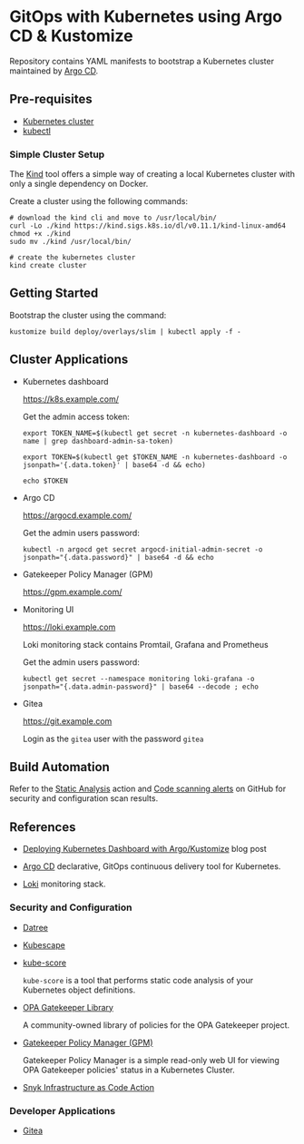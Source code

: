 # GitOps with Kubernetes using Argo CD & Kustomize

Repository contains YAML manifests to bootstrap a Kubernetes cluster maintained by [Argo CD](https://argoproj.github.io/cd/).

## Pre-requisites

* [Kubernetes cluster](https://kubernetes.io/)
* [kubectl](https://kubernetes.io/docs/reference/kubectl/overview/)

### Simple Cluster Setup

The [Kind](https://kind.sigs.k8s.io/) tool offers a simple way of creating a local Kubernetes cluster with only a single dependency on Docker.

Create a cluster using the following commands:

```shell
# download the kind cli and move to /usr/local/bin/
curl -Lo ./kind https://kind.sigs.k8s.io/dl/v0.11.1/kind-linux-amd64
chmod +x ./kind
sudo mv ./kind /usr/local/bin/

# create the kubernetes cluster
kind create cluster
```

## Getting Started

Bootstrap the cluster using the command:

```Shell
kustomize build deploy/overlays/slim | kubectl apply -f -
```

## Cluster Applications

* Kubernetes dashboard

  <https://k8s.example.com/>

  Get the admin access token:

  ```shell
  export TOKEN_NAME=$(kubectl get secret -n kubernetes-dashboard -o name | grep dashboard-admin-sa-token)

  export TOKEN=$(kubectl get $TOKEN_NAME -n kubernetes-dashboard -o jsonpath='{.data.token}' | base64 -d && echo)

  echo $TOKEN
  ```

* Argo CD

  <https://argocd.example.com/>

  Get the admin users password:

  ```shell
  kubectl -n argocd get secret argocd-initial-admin-secret -o jsonpath="{.data.password}" | base64 -d && echo
  ```

* Gatekeeper Policy Manager (GPM)

  <https://gpm.example.com/>

* Monitoring UI

  <https://loki.example.com>

  Loki monitoring stack contains Promtail, Grafana and Prometheus

  Get the admin users password:

  ```shell
  kubectl get secret --namespace monitoring loki-grafana -o jsonpath="{.data.admin-password}" | base64 --decode ; echo
  ```

* Gitea

  <https://git.example.com>

  Login as the `gitea` user with the password `gitea`

## Build Automation

Refer to the [Static Analysis](https://github.com/kevinobee/k8s-gitops/actions/workflows/static-analysis.yml) action and [Code scanning alerts](https://github.com/kevinobee/k8s-gitops/security/code-scanning) on GitHub for security and configuration scan results.

## References

* [Deploying Kubernetes Dashboard with Argo/Kustomize](https://www.frakkingsweet.com/deploying-kubernetes-dashboard-with-argo-kustomize/) blog post

* [Argo CD](https://argoproj.github.io/cd/) declarative, GitOps continuous delivery tool for Kubernetes.

* [Loki](https://grafana.com/oss/loki/) monitoring stack.

### Security and Configuration

* [Datree](https://www.datree.io/)

* [Kubescape](https://hub.armo.cloud/docs)

* [kube-score](https://github.com/zegl/kube-score)

  `kube-score` is a tool that performs static code analysis of your Kubernetes object definitions.

* [OPA Gatekeeper Library](https://github.com/open-policy-agent/gatekeeper-library)

  A community-owned library of policies for the OPA Gatekeeper project.

* [Gatekeeper Policy Manager (GPM)](https://github.com/sighupio/gatekeeper-policy-manager)

  Gatekeeper Policy Manager is a simple read-only web UI for viewing OPA Gatekeeper policies' status in a Kubernetes Cluster.

* [Snyk Infrastructure as Code Action](https://github.com/snyk/actions/tree/master/iac)

### Developer Applications

* [Gitea](https://gitea.com/)
